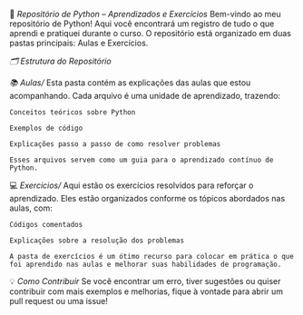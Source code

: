 📘 *Repositório de Python – Aprendizados e Exercícios*
        Bem-vindo ao meu repositório de Python! Aqui você encontrará um registro de tudo o que aprendi e pratiquei durante o curso. O repositório está organizado em duas pastas principais: Aulas e Exercícios.

*🗂 Estrutura do Repositório*

*📚 Aulas/*
	Esta pasta contém as explicações das aulas que estou acompanhando. Cada arquivo é uma unidade de aprendizado, trazendo:
	
	Conceitos teóricos sobre Python
	
	Exemplos de código
	
	Explicações passo a passo de como resolver problemas
	
	Esses arquivos servem como um guia para o aprendizado contínuo de Python.

💻 *Exercicios/*
	Aqui estão os exercícios resolvidos para reforçar o aprendizado. Eles estão organizados conforme os tópicos abordados nas aulas, com:
	
	Códigos comentados
	
	Explicações sobre a resolução dos problemas
	
	A pasta de exercícios é um ótimo recurso para colocar em prática o que foi aprendido nas aulas e melhorar suas habilidades de programação.
 
💡 *Como Contribuir*
Se você encontrar um erro, tiver sugestões ou quiser contribuir com mais exemplos e melhorias, fique à vontade para abrir um pull request ou uma issue!

